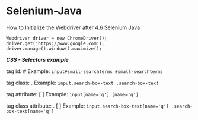 # Selenium-Java

How to Initialize the Webdriver after 4.6 Selenium Java

    Webdriver driver = new ChromeDriver();
    driver.get('https://www.google.com');
    driver.manage().window().maximize();

**_CSS - Selectors example_**

tag id:     # Example:    `input#small-searchterms
#small-searchterms`

tag class:     .
Example:   `input.search-box-text
.search-box-text`

tag attribute:    [ ]
Example:   `input[name='q']
    [name='q']`

tag class attribute:    .  [ ]
Example:  `input.search-box-text[name='q']
		.search-box-text[name='q']`